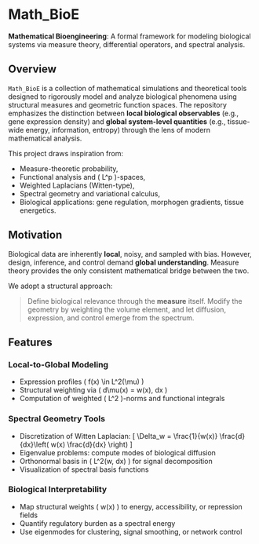 # Math_BioE

**Mathematical Bioengineering**: A formal framework for modeling biological systems via measure theory, differential operators, and spectral analysis.

## Overview

`Math_BioE` is a collection of mathematical simulations and theoretical tools designed to rigorously model and analyze biological phenomena using structural measures and geometric function spaces. The repository emphasizes the distinction between **local biological observables** (e.g., gene expression density) and **global system-level quantities** (e.g., tissue-wide energy, information, entropy) through the lens of modern mathematical analysis.

This project draws inspiration from:

- Measure-theoretic probability,
- Functional analysis and \( L^p \)-spaces,
- Weighted Laplacians (Witten-type),
- Spectral geometry and variational calculus,
- Biological applications: gene regulation, morphogen gradients, tissue energetics.

## Motivation

Biological data are inherently **local**, noisy, and sampled with bias. However, design, inference, and control demand **global understanding**. Measure theory provides the only consistent mathematical bridge between the two.

We adopt a structural approach:

> Define biological relevance through the **measure** itself. Modify the geometry by weighting the volume element, and let diffusion, expression, and control emerge from the spectrum.

## Features

### Local-to-Global Modeling

- Expression profiles \( f(x) \in L^2(\mu) \)
- Structural weighting via \( d\mu(x) = w(x)\, dx \)
- Computation of weighted \( L^2 \)-norms and functional integrals

### Spectral Geometry Tools

- Discretization of Witten Laplacian:
  \[
  \Delta_w = \frac{1}{w(x)} \frac{d}{dx}\left( w(x) \frac{d}{dx} \right)
  \]
- Eigenvalue problems: compute modes of biological diffusion
- Orthonormal basis in \( L^2(w\, dx) \) for signal decomposition
- Visualization of spectral basis functions

### Biological Interpretability

- Map structural weights \( w(x) \) to energy, accessibility, or repression fields
- Quantify regulatory burden as a spectral energy
- Use eigenmodes for clustering, signal smoothing, or network control




